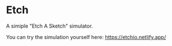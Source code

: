 # Etch

A simiple "Etch A Sketch" simulator.

You can try the simulation yourself here: https://etchio.netlify.app/
